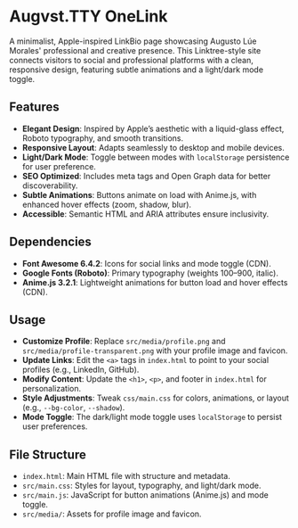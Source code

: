 # Augvst.TTY OneLink

A minimalist, Apple-inspired LinkBio page showcasing Augusto Lúe Morales' professional and creative presence. This Linktree-style site connects visitors to social and professional platforms with a clean, responsive design, featuring subtle animations and a light/dark mode toggle.

## Features
- **Elegant Design**: Inspired by Apple’s aesthetic with a liquid-glass effect, Roboto typography, and smooth transitions.
- **Responsive Layout**: Adapts seamlessly to desktop and mobile devices.
- **Light/Dark Mode**: Toggle between modes with `localStorage` persistence for user preference.
- **SEO Optimized**: Includes meta tags and Open Graph data for better discoverability.
- **Subtle Animations**: Buttons animate on load with Anime.js, with enhanced hover effects (zoom, shadow, blur).
- **Accessible**: Semantic HTML and ARIA attributes ensure inclusivity.

## Dependencies
- **Font Awesome 6.4.2**: Icons for social links and mode toggle (CDN).
- **Google Fonts (Roboto)**: Primary typography (weights 100–900, italic).
- **Anime.js 3.2.1**: Lightweight animations for button load and hover effects (CDN).

## Usage
- **Customize Profile**: Replace `src/media/profile.png` and `src/media/profile-transparent.png` with your profile image and favicon.
- **Update Links**: Edit the `<a>` tags in `index.html` to point to your social profiles (e.g., LinkedIn, GitHub).
- **Modify Content**: Update the `<h1>`, `<p>`, and footer in `index.html` for personalization.
- **Style Adjustments**: Tweak `css/main.css` for colors, animations, or layout (e.g., `--bg-color`, `--shadow`).
- **Mode Toggle**: The dark/light mode toggle uses `localStorage` to persist user preferences.

## File Structure
- `index.html`: Main HTML file with structure and metadata.
- `src/main.css`: Styles for layout, typography, and light/dark mode.
- `src/main.js`: JavaScript for button animations (Anime.js) and mode toggle.
- `src/media/`: Assets for profile image and favicon.





